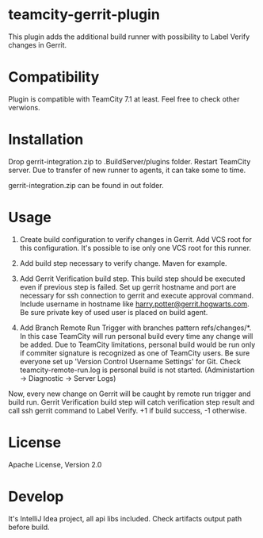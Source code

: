 teamcity-gerrit-plugin
======================

This plugin adds the additional build runner with possibility to Label Verify changes in Gerrit.

Compatibility
=============

Plugin is compatible with TeamCity 7.1 at least. Feel free to check other verwions.

Installation
============
Drop gerrit-integration.zip to .BuildServer/plugins folder. Restart TeamCity server.
Due to transfer of new runner to agents, it can take some to time.

gerrit-integration.zip can be found in out folder.


Usage
=====

1. Create build configuration to verify changes in Gerrit. Add VCS root for this configuration.
   It's possible to ise only one VCS root for this runner.

2. Add build step necessary to verify change. Maven for example.

3. Add Gerrit Verification build step. This build step should be executed even if previous step is failed.
   Set up gerrit hostname and port are necessary for ssh connection to gerrit and execute approval command.
   Include username in hostname like harry.potter@gerrit.hogwarts.com. Be sure private key of used user is placed
   on build agent.
4. Add Branch Remote Run Trigger with branches pattern refs/changes/*. In this case TeamCity will run personal build
   every time any change will be added. Due to TeamCity limitations, personal build would be run only if commiter
   signature is recognized as one of TeamCity users. Be sure everyone set up 'Version Control Username Settings' for Git.
   Check teamcity-remote-run.log is personal build is not started. (Administartion -> Diagnostic -> Server Logs)


Now, every new change on Gerrit will be caught by remote run trigger and build run. Gerrit Verification build step will
catch verification step result and call ssh gerrit command to Label Verify. +1 if build success, -1 otherwise.


License
=======

Apache License, Version 2.0

Develop
=======

It's IntelliJ Idea project, all api libs included. Check artifacts output path before build.
